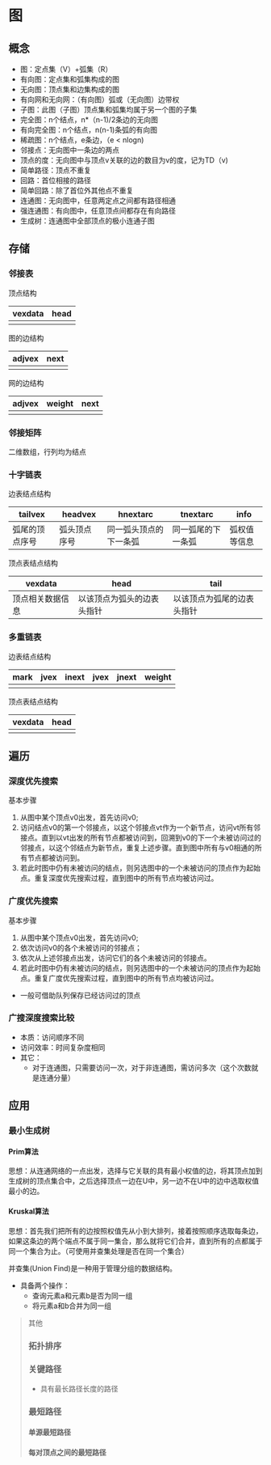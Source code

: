 # 图

## 概念

- 图：定点集（V）+弧集（R）
- 有向图：定点集和弧集构成的图
- 无向图：顶点集和边集构成的图
- 有向网和无向网：（有向图）弧或（无向图）边带权
- 子图：此图（子图）顶点集和弧集均属于另一个图的子集
- 完全图：n个结点，n*（n-1)/2条边的无向图
- 有向完全图：n个结点，n(n-1)条弧的有向图
- 稀疏图：n个结点，e条边，（e < nlogn)
- 邻接点：无向图中一条边的两点
- 顶点的度：无向图中与顶点v关联的边的数目为v的度，记为TD（v)
- 简单路径：顶点不重复
- 回路：首位相接的路径
- 简单回路：除了首位外其他点不重复
- 连通图：无向图中，任意两定点之间都有路径相通
- 强连通图：有向图中，任意顶点间都存在有向路径
- 生成树：连通图中全部顶点的极小连通子图

## 存储

### 邻接表

顶点结构

| vexdata | head |
| ------- | ---- |
|         |      |

图的边结构

| adjvex | next |
| ------ | ---- |
|        |      |

网的边结构

| adjvex | weight | next |
| ------ | ------ | ---- |
|        |        |      |

### 邻接矩阵

二维数组，行列均为结点

### 十字链表

边表结点结构

| tailvex        | headvex      | hnextarc               | tnextarc           | info         |
| -------------- | ------------ | ---------------------- | ------------------ | ------------ |
| 弧尾的顶点序号 | 弧头顶点序号 | 同一弧头顶点的下一条弧 | 同一弧尾的下一条弧 | 弧权值等信息 |

顶点表结点结构

| vexdata          | head                       | tail                       |
| ---------------- | -------------------------- | -------------------------- |
| 顶点相关数据信息 | 以该顶点为弧头的边表头指针 | 以该顶点为弧尾的边表头指针 |

### 多重链表

边表结点结构

| mark | jvex | inext | jvex | jnext | weight |
| ---- | ---- | ----- | ---- | ----- | ------ |
|      |      |       |      |       |        |

顶点表结点结构

| vexdata | head |
| ------- | ---- |
|         |      |

## 遍历

### 深度优先搜索

基本步骤

1. 从图中某个顶点v0出发，首先访问v0;  
2. 访问结点v0的第一个邻接点，以这个邻接点vt作为一个新节点，访问vt所有邻接点。直到以vt出发的所有节点都被访问到，回溯到v0的下一个未被访问过的邻接点，以这个邻结点为新节点，重复上述步骤。直到图中所有与v0相通的所有节点都被访问到。
3. 若此时图中仍有未被访问的结点，则另选图中的一个未被访问的顶点作为起始点。重复深度优先搜索过程，直到图中的所有节点均被访问过。

### 广度优先搜索

基本步骤

1. 从图中某个顶点v0出发，首先访问v0;
2. 依次访问v0的各个未被访问的邻接点；
3. 依次从上述邻接点出发，访问它们的各个未被访问的邻接点。
4. 若此时图中仍有未被访问的结点，则另选图中的一个未被访问的顶点作为起始点。重复广度优先搜索过程，直到图中的所有节点均被访问过。

- 一般可借助队列保存已经访问过的顶点

### 广搜深度搜索比较

- 本质：访问顺序不同
- 访问效率：时间复杂度相同
- 其它：
    - 对于连通图，只需要访问一次，对于非连通图，需访问多次（这个次数就是连通分量）

## 应用

### 最小生成树

#### 	Prim算法

思想：从连通网络的一点出发，选择与它关联的具有最小权值的边，将其顶点加到生成树的顶点集合中，之后选择顶点一边在U中，另一边不在U中的边中选取权值最小的边。

#### 	Kruskal算法

思想：首先我们把所有的边按照权值先从小到大排列，接着按照顺序选取每条边，如果这条边的两个端点不属于同一集合，那么就将它们合并，直到所有的点都属于同一个集合为止。（可使用并查集处理是否在同一个集合）

并查集(Union Find)是一种用于管理分组的数据结构。

- 具备两个操作：
    - 查询元素a和元素b是否为同一组 
    - 将元素a和b合并为同一组

> 其他
>
> ### 拓扑排序
>
> ### 关键路径
>
> - 具有最长路径长度的路径
>
> ###  最短路径
>
> #### 	单源最短路径
>
> #### 	每对顶点之间的最短路径